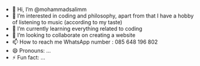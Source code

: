 - 👋 Hi, I’m @mohammadsalimm
- 👀 I’m interested in coding and philosophy, apart from that I have a hobby of listening to music (according to my taste)
- 🌱 I’m currently learning everything related to coding
- 💞️ I’m looking to collaborate on creating a website
- 📫 How to reach me WhatsApp number : 085 648 196 802
- 😄 Pronouns: ...
- ⚡ Fun fact: ...

<!---
mohammadsalimm/mohammadsalimm is a ✨ special ✨ repository because its `README.md` (this file) appears on your GitHub profile.
You can click the Preview link to take a look at your changes.
--->
